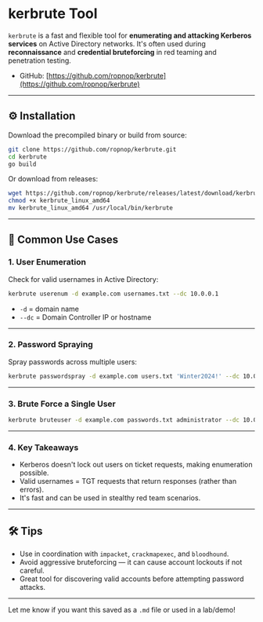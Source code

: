 # kerbrute Tool

`kerbrute` is a fast and flexible tool for **enumerating and attacking Kerberos services** on Active Directory networks. It's often used during **reconnaissance** and **credential bruteforcing** in red teaming and penetration testing.

- GitHub: [https://github.com/ropnop/kerbrute](https://github.com/ropnop/kerbrute)

---

## ⚙️ Installation

Download the precompiled binary or build from source:

```bash
git clone https://github.com/ropnop/kerbrute.git
cd kerbrute
go build
```

Or download from releases:
```bash
wget https://github.com/ropnop/kerbrute/releases/latest/download/kerbrute_linux_amd64
chmod +x kerbrute_linux_amd64
mv kerbrute_linux_amd64 /usr/local/bin/kerbrute
```

---

## 🚀 Common Use Cases

### 1. **User Enumeration**
Check for valid usernames in Active Directory:

```bash
kerbrute userenum -d example.com usernames.txt --dc 10.0.0.1
```

- `-d` = domain name
- `--dc` = Domain Controller IP or hostname

---

### 2. **Password Spraying**
Spray passwords across multiple users:

```bash
kerbrute passwordspray -d example.com users.txt 'Winter2024!' --dc 10.0.0.1
```

---

### 3. **Brute Force a Single User**

```bash
kerbrute bruteuser -d example.com passwords.txt administrator --dc 10.0.0.1
```

---

### 4. **Key Takeaways**

- Kerberos doesn't lock out users on ticket requests, making enumeration possible.
- Valid usernames = TGT requests that return responses (rather than errors).
- It's fast and can be used in stealthy red team scenarios.

---

## 🛠️ Tips

- Use in coordination with `impacket`, `crackmapexec`, and `bloodhound`.
- Avoid aggressive bruteforcing — it can cause account lockouts if not careful.
- Great tool for discovering valid accounts before attempting password attacks.

---

Let me know if you want this saved as a `.md` file or used in a lab/demo!
